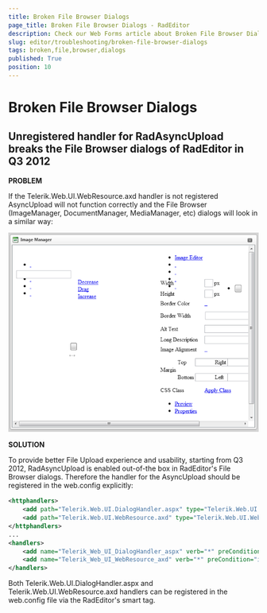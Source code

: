 ```yaml
---
title: Broken File Browser Dialogs
page_title: Broken File Browser Dialogs - RadEditor
description: Check our Web Forms article about Broken File Browser Dialogs.
slug: editor/troubleshooting/broken-file-browser-dialogs
tags: broken,file,browser,dialogs
published: True
position: 10
---
```


# Broken File Browser Dialogs

## Unregistered handler for RadAsyncUpload breaks the File Browser dialogs of RadEditor in Q3 2012

**PROBLEM**

If the Telerik.Web.UI.WebResource.axd handler is not registered AsyncUpload will	not function correctly and the File Browser (ImageManager, DocumentManager,	MediaManager, etc) dialogs will look in a similar way:

![editor-broken-fileexplor-dialogs](images/editor-broken-fileexplor-dialogs.png)

**SOLUTION**

To provide better File Upload experience and usability, starting from Q3 2012,	RadAsyncUpload is enabled out-of-the box in RadEditor's File Browser dialogs.	Therefore the handler for the AsyncUpload should be registered in the web.config	explicitly:

````XML
<httphandlers>
	<add path="Telerik.Web.UI.DialogHandler.aspx" type="Telerik.Web.UI.DialogHandler" verb="*" validate="false" />
	<add path="Telerik.Web.UI.WebResource.axd" type="Telerik.Web.UI.WebResource" verb="*" validate="false" />
</httphandlers>
...
<handlers>
	<add name="Telerik_Web_UI_DialogHandler_aspx" verb="*" preCondition="integratedMode" path="Telerik.Web.UI.DialogHandler.aspx" type="Telerik.Web.UI.DialogHandler" />
	<add name="Telerik_Web_UI_WebResource_axd" verb="*" preCondition="integratedMode" path="Telerik.Web.UI.WebResource.axd" type="Telerik.Web.UI.WebResource" />
</handlers>
````



Both Telerik.Web.UI.DialogHandler.aspx and Telerik.Web.UI.WebResource.axd handlers can be registered in the web.config file via the RadEditor's smart tag.
